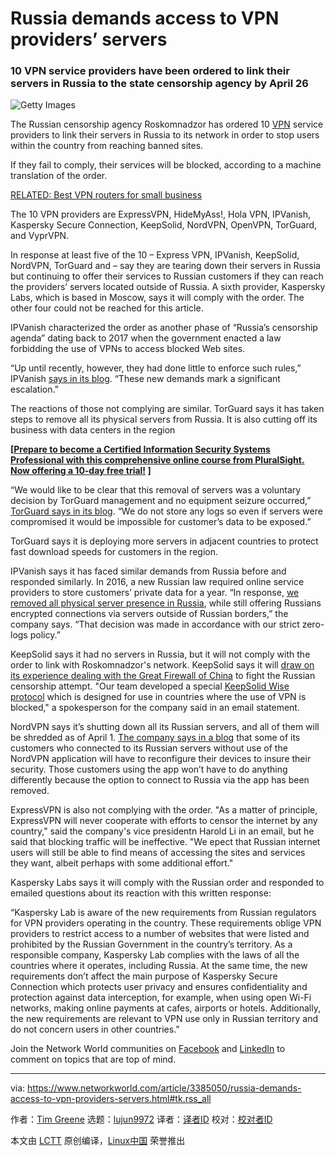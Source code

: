 [#]: collector: (lujun9972)
[#]: translator: ( )
[#]: reviewer: ( )
[#]: publisher: ( )
[#]: url: ( )
[#]: subject: (Russia demands access to VPN providers’ servers)
[#]: via: (https://www.networkworld.com/article/3385050/russia-demands-access-to-vpn-providers-servers.html#tk.rss_all)
[#]: author: (Tim Greene https://www.networkworld.com/author/Tim-Greene/)

Russia demands access to VPN providers’ servers
======

### 10 VPN service providers have been ordered to link their servers in Russia to the state censorship agency by April 26

![Getty Images][1]

The Russian censorship agency Roskomnadzor has ordered 10 [VPN][2] service providers to link their servers in Russia to its network in order to stop users within the country from reaching banned sites.

If they fail to comply, their services will be blocked, according to a machine translation of the order.

[RELATED: Best VPN routers for small business][3]

The 10 VPN providers are ExpressVPN, HideMyAss!, Hola VPN, IPVanish, Kaspersky Secure Connection, KeepSolid, NordVPN, OpenVPN, TorGuard, and VyprVPN.

In response at least five of the 10 – Express VPN, IPVanish, KeepSolid, NordVPN, TorGuard and – say they are tearing down their servers in Russia but continuing to offer their services to Russian customers if they can reach the providers’ servers located outside of Russia. A sixth provider, Kaspersky Labs, which is based in Moscow, says it will comply with the order. The other four could not be reached for this article.

IPVanish characterized the order as another phase of “Russia’s censorship agenda” dating back to 2017 when the government enacted a law forbidding the use of VPNs to access blocked Web sites.

“Up until recently, however, they had done little to enforce such rules,” IPVanish [says in its blog][4]. “These new demands mark a significant escalation.”

The reactions of those not complying are similar. TorGuard says it has taken steps to remove all its physical servers from Russia. It is also cutting off its business with data centers in the region

**[[Prepare to become a Certified Information Security Systems Professional with this comprehensive online course from PluralSight. Now offering a 10-day free trial!][5] ]**

“We would like to be clear that this removal of servers was a voluntary decision by TorGuard management and no equipment seizure occurred,” [TorGuard says in its blog][6]. “We do not store any logs so even if servers were compromised it would be impossible for customer’s data to be exposed.”

TorGuard says it is deploying more servers in adjacent countries to protect fast download speeds for customers in the region.

IPVanish says it has faced similar demands from Russia before and responded similarly. In 2016, a new Russian law required online service providers to store customers’ private data for a year. “In response, [we removed all physical server presence in Russia][7], while still offering Russians encrypted connections via servers outside of Russian borders,” the company says. “That decision was made in accordance with our strict zero-logs policy.”

KeepSolid says it had no servers in Russia, but it will not comply with the order to link with Roskomnadzor's network. KeepSolid says it will [draw on its experience dealing with the Great Firewall of China][8] to fight the Russian censorship attempt. "Our team developed a special [KeepSolid Wise protocol][9] which is designed for use in countries where the use of VPN is blocked," a spokesperson for the company said in an email statement.

NordVPN says it’s shutting down all its Russian servers, and all of them will be shredded as of April 1. [The company says in a blog][10] that some of its customers who connected to its Russian servers without use of the NordVPN application will have to reconfigure their devices to insure their security. Those customers using the app won’t have to do anything differently because the option to connect to Russia via the app has been removed.

ExpressVPN is also not complying with the order. "As a matter of principle, ExpressVPN will never cooperate with efforts to censor the internet by any country," said the company's vice presidentn Harold Li in an email, but he said that blocking traffic will be ineffective. "We epect that Russian internet users will still be able to find means of accessing the sites and services they want, albeit perhaps with some additional effort."

Kaspersky Labs says it will comply with the Russian order and responded to emailed questions about its reaction with this written response:

“Kaspersky Lab is aware of the new requirements from Russian regulators for VPN providers operating in the country. These requirements oblige VPN providers to restrict access to a number of websites that were listed and prohibited by the Russian Government in the country’s territory. As a responsible company, Kaspersky Lab complies with the laws of all the countries where it operates, including Russia. At the same time, the new requirements don’t affect the main purpose of Kaspersky Secure Connection which protects user privacy and ensures confidentiality and protection against data interception, for example, when using open Wi-Fi networks, making online payments at cafes, airports or hotels. Additionally, the new requirements are relevant to VPN use only in Russian territory and do not concern users in other countries.”

Join the Network World communities on [Facebook][11] and [LinkedIn][12] to comment on topics that are top of mind.

--------------------------------------------------------------------------------

via: https://www.networkworld.com/article/3385050/russia-demands-access-to-vpn-providers-servers.html#tk.rss_all

作者：[Tim Greene][a]
选题：[lujun9972][b]
译者：[译者ID](https://github.com/译者ID)
校对：[校对者ID](https://github.com/校对者ID)

本文由 [LCTT](https://github.com/LCTT/TranslateProject) 原创编译，[Linux中国](https://linux.cn/) 荣誉推出

[a]: https://www.networkworld.com/author/Tim-Greene/
[b]: https://github.com/lujun9972
[1]: https://images.idgesg.net/images/article/2018/10/ipsecurity-protocols-network-security-vpn-100775457-large.jpg
[2]: https://www.networkworld.com/article/3268744/understanding-virtual-private-networks-and-why-vpns-are-important-to-sd-wan.html
[3]: http://www.networkworld.com/article/3002228/router/best-vpn-routers-for-small-business.html#tk.nww-fsb
[4]: https://nordvpn.com/blog/nordvpn-servers-roskomnadzor-russia/
[5]: https://pluralsight.pxf.io/c/321564/424552/7490?u=https%3A%2F%2Fwww.pluralsight.com%2Fpaths%2Fcertified-information-systems-security-professional-cisspr
[6]: https://torguard.net/blog/why-torguard-has-removed-all-russian-servers/
[7]: https://blog.ipvanish.com/ipvanish-removes-russian-vpn-servers-from-moscow/
[8]: https://www.vpnunlimitedapp.com/blog/what-roskomnadzor-demands-from-vpns/
[9]: https://www.vpnunlimitedapp.com/blog/keepsolid-wise-a-smart-solution-to-get-total-online-freedom/
[10]: /cms/article/blog%20https:/nordvpn.com/blog/nordvpn-servers-roskomnadzor-russia/
[11]: https://www.facebook.com/NetworkWorld/
[12]: https://www.linkedin.com/company/network-world
